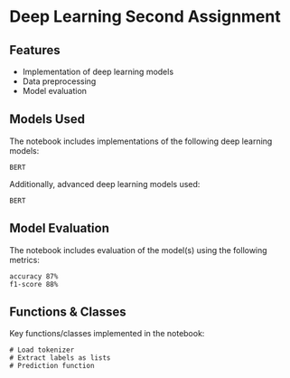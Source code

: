 # Deep Learning Second Assignment

## Features
- Implementation of deep learning models
- Data preprocessing
- Model evaluation

## Models Used
The notebook includes implementations of the following deep learning models:
```
BERT
```

Additionally, advanced deep learning models used:
```
BERT
```


## Model Evaluation
The notebook includes evaluation of the model(s) using the following metrics:
```
accuracy 87%
f1-score 88%
```

## Functions & Classes
Key functions/classes implemented in the notebook:
```
# Load tokenizer
# Extract labels as lists
# Prediction function
```

